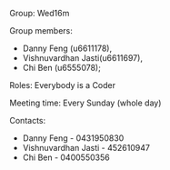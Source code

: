 Group: Wed16m

Group members: 
* Danny Feng (u6611178), 
* Vishnuvardhan Jasti(u6611697),
* Chi Ben (u6555078);

Roles: Everybody is a Coder

Meeting time: Every Sunday (whole day)

Contacts:
* Danny Feng - 0431950830
* Vishnuvardhan Jasti  - 452610947
* Chi Ben - 0400550356